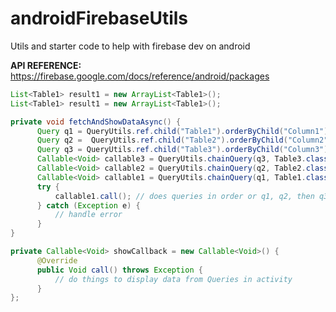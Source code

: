# androidFirebaseUtils
Utils and starter code to help with firebase dev on android

<strong> API REFERENCE: </strong> https://firebase.google.com/docs/reference/android/packages

```java
List<Table1> result1 = new ArrayList<Table1>();
List<Table1> result1 = new ArrayList<Table1>();

private void fetchAndShowDataAsync() {
      Query q1 = QueryUtils.ref.child("Table1").orderByChild("Column1").equalTo("SomeValue");
      Query q2 =  QueryUtils.ref.child("Table2").orderByChild("Column2").equalTo("SomeValue");
      Query q3 = QueryUtils.ref.child("Table3").orderByChild("Column3").equalTo("SomeValue");
      Callable<Void> callable3 = QueryUtils.chainQuery(q3, Table3.class, result3, showCallback);
      Callable<Void> callable2 = QueryUtils.chainQuery(q2, Table2.class, result2, callable3);
      Callable<Void> callable1 = QueryUtils.chainQuery(q1, Table1.class, result1, callable2);
      try {
          callable1.call(); // does queries in order or q1, q2, then q3
      } catch (Exception e) {
          // handle error
      }
}

private Callable<Void> showCallback = new Callable<Void>() {
      @Override
      public Void call() throws Exception {
          // do things to display data from Queries in activity
      }
};
```
